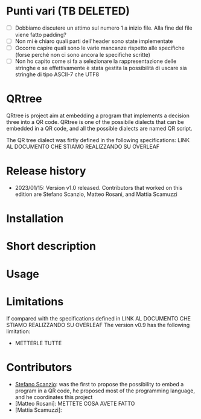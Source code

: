 # Punti vari (TB DELETED)
- [ ] Dobbiamo discutere un attimo sul numero 1 a inizio file. Alla fine del file viene fatto padding?
- [ ] Non mi è chiaro quali parti dell'header sono state implementate
- [ ] Occorre capire quali sono le varie mancanze rispetto alle specifiche (forse perché non ci sono ancora le specifiche scritte)
- [ ] Non ho capito come si fa a selezionare la rappresentazione delle stringhe e se effettivamente è stata gestita la possibilità di uscare sia stringhe di tipo ASCII-7 che UTF8 

# QRtree
QRtree is project aim at embedding a program that implements a decision three into a QR code. QRtree is one of the possibile dialects that can be embedded in a QR code, and all the possible dialects are named QR script.

The QR tree dialect was firtly defined in the following specifications: LINK AL DOCUMENTO CHE STIAMO REALIZZANDO SU OVERLEAF

# Release history
- 2023/01/15: Version v1.0 released. Contributors that worked on this edition are Stefano Scanzio, Matteo Rosani, and Mattia Scamuzzi

# Installation

# Short description

# Usage


# Limitations
If compared with the specifications defined in LINK AL DOCUMENTO CHE STIAMO REALIZZANDO SU OVERLEAF
The version v0.9 has the following limitation:
- METTERLE TUTTE


# Contributors
- [Stefano Scanzio](https://www.skenz.it/ss): was the first to propose the possibility to embed a program in a QR code, he proposed most of the programming language, and he coordinates this project
- [Matteo Rosani]: METTETE COSA AVETE FATTO
- [Mattia Scamuzzi]:

